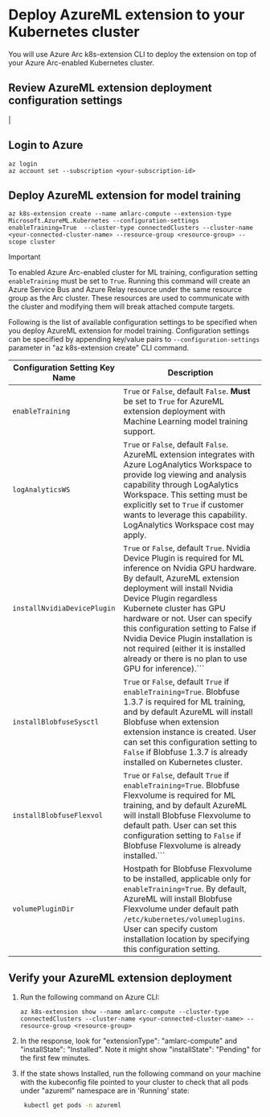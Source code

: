 # Deploy AzureML extension to your Kubernetes cluster

You will use Azure Arc k8s-extension CLI to deploy the extension on top of your Azure Arc-enabled Kubernetes cluster. 

## Review AzureML extension deployment configuration settings

|

## Login to Azure

   ```azurecli
   az login
   az account set --subscription <your-subscription-id>
   ```

## Deploy AzureML extension for model training

   ```azurecli
   az k8s-extension create --name amlarc-compute --extension-type Microsoft.AzureML.Kubernetes --configuration-settings enableTraining=True  --cluster-type connectedClusters --cluster-name <your-connected-cluster-name> --resource-group <resource-group> --scope cluster
   ```

   > [!Important] 
   > To enabled Azure Arc-enabled cluster for ML training, configuration setting ```enableTraining``` must be set to ```True```. Running this command will create an Azure Service Bus and Azure Relay resource under the same resource group as the Arc cluster. These resources are used to communicate with the cluster and modifying them will break attached compute targets.

   Following is the list of available configuration settings to be specified when you deploy AzureML extension for model training. Configuration settings can be specified by appending key/value pairs to ```--configuration-settings``` parameter in "az k8s-extension create" CLI command.

   |Configuration Setting Key Name  |Description  |
   |--|--|
   |```enableTraining``` |```True``` or ```False```, default ```False```. **Must** be set to ```True``` for AzureML extension deployment with Machine Learning model training support.  |
   |```logAnalyticsWS```  |```True``` or ```False```, default ```False```. AzureML extension integrates with Azure LogAnalytics Workspace to provide log viewing and analysis capability through LogAalytics Workspace. This setting must be explicitly set to ```True``` if customer wants to leverage this capability. LogAnalytics Workspace cost may apply.  |
   |```installNvidiaDevicePlugin```  | ```True``` or ```False```, default ```True```. Nvidia Device Plugin is required for ML inference on Nvidia GPU hardware. By default, AzureML extension deployment will install Nvidia Device Plugin regardless Kubernete cluster has GPU hardware or not. User can specify this configuration setting to False if Nvidia Device Plugin installation is not required (either it is installed already or there is no plan to use GPU for inference).```  |
   |```installBlobfuseSysctl```  |```True``` or ```False```, default ```True``` if ```enableTraining=True```. Blobfuse 1.3.7 is required for ML training, and by default AzureML will install Blobfuse when extension extension instance is created. User can set this configuration setting to ```False``` if Blobfuse 1.3.7 is already installed on Kubernetes cluster.   |
   |```installBlobfuseFlexvol```  |```True``` or ```False```, default ```True``` if ```enableTraining=True```. Blobfuse Flexvolume is required for ML training, and by default AzureML will install Blobfuse Flexvolume to default path. User can set this configuration setting to ```False``` if Blobfuse Flexvolume is already installed.```   |
   |```volumePluginDir```  |Hostpath for Blobfuse Flexvolume to be installed, applicable only for ```enableTraining=True```. By default, AzureML will install Blobfuse Flexvolume under default path ```/etc/kubernetes/volumeplugins```. User can specify custom installation location by specifying this configuration setting.

## Verify your AzureML extension deployment

1. Run the following command on Azure CLI:

   ```azurecli
   az k8s-extension show --name amlarc-compute --cluster-type connectedClusters --cluster-name <your-connected-cluster-name> --resource-group <resource-group>
   ```

1. In the response, look for "extensionType": "amlarc-compute" and "installState": "Installed". Note it might show "installState": "Pending" for the first few minutes.

1. If the state shows Installed, run the following command on your machine with the kubeconfig file pointed to your cluster to check that all pods under "azureml" namespace are in 'Running' state:

   ```bash
    kubectl get pods -n azureml
   ```
